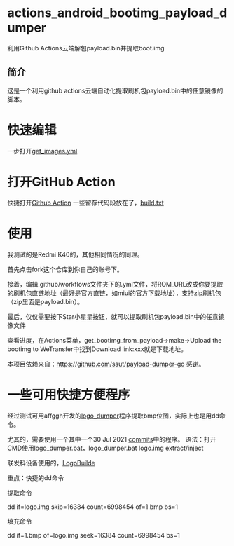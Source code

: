# actions_android_bootimg_payload_dumper
利用Github Actions云端解包payload.bin并提取boot.img


## 简介 ##
这是一个利用github actions云端自动化提取刷机包payload.bin中的任意镜像的脚本。

# 快速编辑

一步打开[get_images.yml](https://github.com/byddgithubzh/alto_payload/edit/main/.github/workflows/geeting.yml)


# 打开GitHub Action

快捷打开[Github Action](https://github.com/byddgithubzh/alto_payload/actions)
一些留存代码段放在了，[build.txt](https://github.com/byddgithubzh/alto_payload/blob/main/%E8%BD%AF%E4%BB%B6/build.txt)


# 使用

我测试的是Redmi K40的，其他相同情况的同理。

首先点击fork这个仓库到你自己的账号下。 
 
接着，编辑.github/workflows文件夹下的.yml文件，将ROM_URL改成你要提取的刷机包直链地址（最好是官方直链，如miui的官方下载地址），支持zip刷机包（zip里面是payload.bin）。

最后，仅仅需要按下Star小星星按钮，就可以提取刷机包payload.bin中的任意镜像文件

查看进度，在Actions菜单，get_bootimg_from_payload→make→Upload the bootimg to WeTransfer中找到Download link:xxx就是下载地址。

本项目依赖来自：https://github.com/ssut/payload-dumper-go 感谢。


# 一些可用快捷方便程序

经过测试可用affggh开发的[logo_dumper](https://github.com/affggh/logo_dumper)程序提取bmp位图，实际上也是用dd命令。

尤其的，需要使用一个其中一个30 Jul 2021 [commits](https://github.com/affggh/logo_dumper/tree/6760663fc56d8c694a0417f368e3c5eaed9c4e93)中的程序。
语法：打开CMD使用logo_dumper.bat，logo_dumper.bat logo.img extract/inject

联发科设备使用的，[LogoBuilde](https://sites.google.com/site/kadanutilities/home/logobuilder)

重点：快捷的dd命令

提取命令

dd if=logo.img skip=16384 count=6998454 of=1.bmp bs=1

填充命令

dd if=1.bmp of=logo.img seek=16384 count=6998454 bs=1
